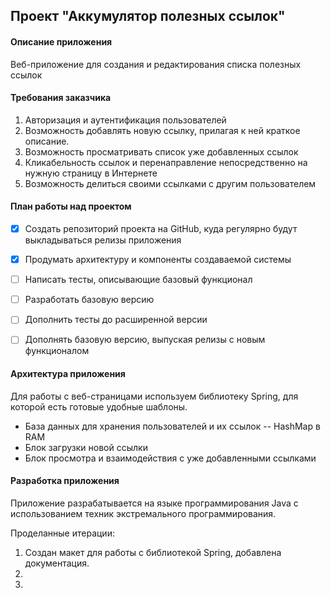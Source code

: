 ## Проект "Аккумулятор полезных ссылок"

#### Описание приложения
Веб-приложение для создания и редактирования списка полезных ссылок

#### Требования заказчика
1. Авторизация и аутентификация пользователей 
2. Возможность добавлять новую ссылку, прилагая к ней краткое описание. 
3. Возможность просматривать список уже добавленных ссылок
4. Кликабельность ссылок и перенаправление непосредственно на нужную страницу в Интернете
5. Возможность делиться своими ссылками с другим пользователем

#### План работы над проектом
- [x] Создать репозиторий проекта на GitHub, куда регулярно будут выкладываться релизы приложения

- [x] Продумать архитектуру и компоненты создаваемой системы

- [ ] Написать тесты, описывающие базовый функционал

- [ ] Разработать базовую версию

- [ ] Дополнить тесты до расширенной версии

- [ ] Дополнять базовую версию, выпуская релизы с новым функционалом

#### Архитектура приложения
Для работы с веб-страницами используем библиотеку Spring, для которой есть готовые удобные шаблоны.
- База данных для хранения пользователей и их ссылок -- HashMap в RAM 
- Блок загрузки новой ссылки
- Блок просмотра и взаимодействия с уже добавленными ссылками

#### Разработка приложения
Приложение разрабатывается на языке программирования Java с использованием техник экстремального программирования.

Проделанные итерации:
1. Создан макет для работы с библиотекой Spring, добавлена документация.
2.
3. 